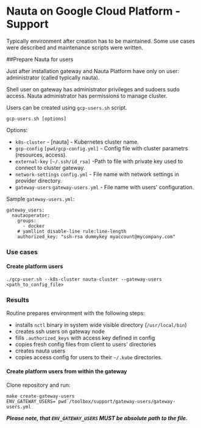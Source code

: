 # Nauta on Google Cloud Platform - Support

Typically environment after creation has to be maintained. Some use cases were described 
and maintenance scripts were written.

##Prepare Nauta for users

Just after installation gateway and Nauta Platform have only on user: administrator (called typically nauta).

Shell user on gateway has administrator privileges and sudoers sudo access.
Nauta administrator has permissions to manage cluster.

Users can be created using `gcp-users.sh` script.

```Usage:
gcp-users.sh [options]
```
Options:
- `k8s-cluster` - [nauta] - Kubernetes cluster name.
- `gcp-config` `[pwd/gcp-config.yml]` - Config file with cluster parametrs (resources, access).
- `external-key` `[~/.ssh/id_rsa]` -Path to file with private key used to connect to cluster gateway.
- `network-settings` `config.yml` - File name with network settings in provider directory.
- `gateway-users` `gateway-users.yml` - File name with users' configuration.

Sample `gateway-users.yml`:
```
gateway_users:
  nautaoperator:
    groups:
      - docker
    # yamllint disable-line rule:line-length
    authorized_key: "ssh-rsa dummykey myaccount@mycompany.com"
```
### Use cases
#### Create platform users
```$xslt
./gcp-user.sh --k8s-cluster nauta-cluster --gateway-users <path_to_config_file>
```

### Results
Routine prepares environment with the following steps:
- installs `nctl` binary in system wide visible directory (`/usr/local/bin`)
- creates ssh users on gateway node
- fills `.authorized_keys` with access key defined in config
- copies fresh config files from client to users' directories
- creates nauta users
- copies access config for users to their `~/.kube` directories.

#### Create platform users from within the gateway
Clone repository and run:
```$xslt
make create-gateway-users ENV_GATEWAY_USERS=`pwd`/toolbox/support/gateway-users/gateway-users.yml
```
***Please note, that `ENV_GATEWAY_USERS` MUST be absolute path to the file.***
